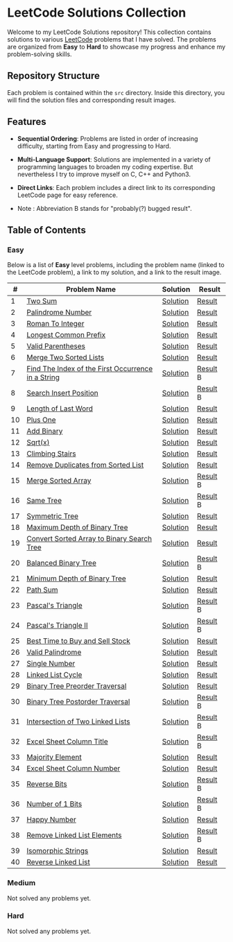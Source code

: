 # LeetCode Solutions Collection

Welcome to my LeetCode Solutions repository! This collection contains solutions to various [LeetCode](https://leetcode.com/) problems that I have solved. The problems are organized from **Easy** to **Hard** to showcase my progress and enhance my problem-solving skills.

## Repository Structure

Each problem is contained within the `src` directory. Inside this directory, you will find the solution files and corresponding result images.

## Features

- **Sequential Ordering**: Problems are listed in order of increasing difficulty, starting from Easy and progressing to Hard.
- **Multi-Language Support**: Solutions are implemented in a variety of programming languages to broaden my coding expertise. But nevertheless I try to improve myself on C, C++ and Python3.
- **Direct Links**: Each problem includes a direct link to its corresponding LeetCode page for easy reference.

- Note : Abbreviation B stands for "probably(?) bugged result".

## Table of Contents

### Easy

Below is a list of **Easy** level problems, including the problem name (linked to the LeetCode problem), a link to my solution, and a link to the result image.

| #   | Problem Name                                                                                                                           | Solution                  | Result                    |
| --- | -------------------------------------------------------------------------------------------------------------------------------------- | ------------------------- | ------------------------- |
| 1   | [Two Sum](https://leetcode.com/problems/two-sum/)                                                                                      | [Solution](./src/1.ts)    | [Result](./src/1.png)     |
| 2   | [Palindrome Number](https://leetcode.com/problems/palindrome-number)                                                                   | [Solution](./src/9.cs)    | [Result](./src/9.png)     |
| 3   | [Roman To Integer](https://leetcode.com/problems/roman-to-integer)                                                                     | [Solution](./src/13.ts)   | [Result](./src/13.png)    |
| 4   | [Longest Common Prefix](https://leetcode.com/problems/longest-common-prefix)                                                           | [Solution](./src/14.cs)   | [Result](./src/14.png)    |
| 5   | [Valid Parentheses](https://leetcode.com/problems/valid-parentheses)                                                                   | [Solution](./src/20.cs)   | [Result](./src/20.png)    |
| 6   | [Merge Two Sorted Lists](https://leetcode.com/problems/merge-two-sorted-lists)                                                         | [Solution](./src/21.py)   | [Result](./src/21.png)    |
| 7   | [Find The Index of the First Occurrence in a String](https://leetcode.com/problems/find-the-index-of-the-first-occurrence-in-a-string) | [Solution](./src/28.java) | [Result](./src/28.png) B  |
| 8   | [Search Insert Position](https://https://leetcode.com/problems/search-insert-position/description/)                                    | [Solution](./src/35.cpp)  | [Result](./src/35.png) B  |
| 9   | [Length of Last Word](https://leetcode.com/problems/length-of-last-word)                                                               | [Solution](./src/58.c)    | [Result](./src/58.png)    |
| 10  | [Plus One](https://leetcode.com/problems/plus-one)                                                                                     | [Solution](./src/66.js)   | [Result](./src/66.png)    |
| 11  | [Add Binary](https://leetcode.com/problems/add-binary)                                                                                 | [Solution](./src/67.py)   | [Result](./src/67.png)    |
| 12  | [Sqrt(x)](https://leetcode.com/problems/sqrtx)                                                                                         | [Solution](./src/69.c)    | [Result](./src/69.png)    |
| 13  | [Climbing Stairs](https://leetcode.com/problems/climbing-stairs)                                                                       | [Solution](./src/70.py)   | [Result](./src/70.png)    |
| 14  | [Remove Duplicates from Sorted List](https://leetcode.com/problems/remove-duplicates-from-sorted-list)                                 | [Solution](./src/83.py)   | [Result](./src/83.png)    |
| 15  | [Merge Sorted Array](https://leetcode.com/problems/merge-sorted-array)                                                                 | [Solution](./src/88.cpp)  | [Result](./src/88.png) B  |
| 16  | [Same Tree](https://leetcode.com/problems/same-tree)                                                                                   | [Solution](./src/100.cpp) | [Result](./src/100.png) B |
| 17  | [Symmetric Tree](https://leetcode.com/problems/symmetric-tree)                                                                         | [Solution](./src/101.cpp) | [Result](./src/101.png)   |
| 18  | [Maximum Depth of Binary Tree](https://leetcode.com/problems/maximum-depth-of-binary-tree/)                                            | [Solution](./src/104.cpp) | [Result](./src/104.png)   |
| 19  | [Convert Sorted Array to Binary Search Tree](https://leetcode.com/problems/convert-sorted-array-to-binary-search-tree)                 | [Solution](./src/108.cpp) | [Result](./src/108.png)   |
| 20  | [Balanced Binary Tree](https://leetcode.com/problems/balanced-binary-tree)                                                             | [Solution](./src/110.cpp) | [Result](./src/110.png) B |
| 21  | [Minimum Depth of Binary Tree](https://leetcode.com/problems/minimum-depth-of-binary-tree)                                             | [Solution](./src/111.cpp) | [Result](./src/111.png)   |
| 22  | [Path Sum](https://leetcode.com/problems/path-sum)                                                                                     | [Solution](./src/112.cpp) | [Result](./src/112.png)   |
| 23  | [Pascal's Triangle](https://leetcode.com/problems/pascals-triangle)                                                                    | [Solution](./src/118.cpp) | [Result](./src/118.png) B |
| 24  | [Pascal's Triangle II](https://leetcode.com/problems/pascals-triangle-ii)                                                              | [Solution](./src/119.cpp) | [Result](./src/119.png) B |
| 25  | [Best Time to Buy and Sell Stock](https://leetcode.com/problems/best-time-to-buy-and-sell-stock)                                       | [Solution](./src/121.cpp) | [Result](./src/121.png)   |
| 26  | [Valid Palindrome](https://leetcode.com/problems/valid-palindrome)                                                                     | [Solution](./src/125.cpp) | [Result](./src/125.png)   |
| 27  | [Single Number](https://leetcode.com/problems/single-number)                                                                           | [Solution](./src/136.cpp) | [Result](./src/136.png)   |
| 28  | [Linked List Cycle](https://leetcode.com/problems/linked-list-cycle)                                                                   | [Solution](./src/141.cpp) | [Result](./src/141.png)   |
| 29  | [Binary Tree Preorder Traversal](https://leetcode.com/problems/binary-tree-preorder-traversal)                                         | [Solution](./src/144.cpp) | [Result](./src/144.png)   |
| 30  | [Binary Tree Postorder Traversal](https://leetcode.com/problems/binary-tree-postorder-traversal)                                       | [Solution](./src/145.cpp) | [Result](./src/145.png) B |
| 31  | [Intersection of Two Linked Lists](https://leetcode.com/problems/intersection-of-two-linked-lists)                                     | [Solution](./src/160.cpp) | [Result](./src/160.png) B |
| 32  | [Excel Sheet Column Title](https://leetcode.com/problems/excel-sheet-column-title)                                                     | [Solution](./src/168.cpp) | [Result](./src/168.png) B |
| 33  | [Majority Element](https://leetcode.com/problems/majority-element/excel-sheet-column-title)                                            | [Solution](./src/169.cpp) | [Result](./src/169.png)   |
| 34  | [Excel Sheet Column Number](https://leetcode.com/problems/excel-sheet-column-number)                                                   | [Solution](./src/171.cpp) | [Result](./src/171.png)   |
| 35  | [Reverse Bits](https://leetcode.com/problems/reverse-bits)                                                                             | [Solution](./src/190.cpp) | [Result](./src/190.png) B |
| 36  | [Number of 1 Bits](https://leetcode.com/problems/number-of-1-bits)                                                                     | [Solution](./src/191.cpp) | [Result](./src/191.png) B |
| 37  | [Happy Number](https://leetcode.com/problems/happy-number)                                                                             | [Solution](./src/202.cpp) | [Result](./src/202.png)   |
| 38  | [Remove Linked List Elements](https://leetcode.com/problems/remove-linked-list-elements)                                               | [Solution](./src/203.cpp) | [Result](./src/203.png) B |
| 39  | [Isomorphic Strings](https://leetcode.com/problems/isomorphic-strings)                                                                 | [Solution](./src/205.cpp) | [Result](./src/205.png)   |
| 40  | [Reverse Linked List](https://leetcode.com/problems/reverse-linked-list)                                                               | [Solution](./src/206.cpp) | [Result](./src/206.png)   |

### Medium

Not solved any problems yet.

### Hard

Not solved any problems yet.
